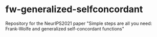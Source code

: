 # fw-generalized-selfconcordant
Repository for the NeurIPS2021 paper "Simple steps are all you need: Frank-Wolfe and generalized self-concordant functions"
